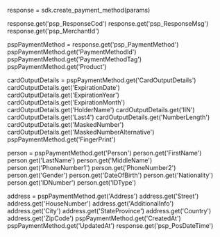 response = sdk.create_payment_method(params)

response.get('psp_ResponseCod')
response.get('psp_ResponseMsg')
response.get('psp_MerchantId')

pspPaymentMethod = response.get('psp_PaymentMethod')
pspPaymentMethod.get('PaymentMethodId')
pspPaymentMethod.get('PaymentMethodTag')
pspPaymentMethod.get('Product')

cardOutputDetails = pspPaymentMethod.get('CardOutputDetails')
cardOutputDetails.get('ExpirationDate')
cardOutputDetails.get('ExpirationYear')
cardOutputDetails.get('ExpirationMonth')
cardOutputDetails.get('HolderName')
cardOutputDetails.get('IIN')
cardOutputDetails.get('Last4')
cardOutputDetails.get('NumberLength')
cardOutputDetails.get('MaskedNumber')
cardOutputDetails.get('MaskedNumberAlternative')
pspPaymentMethod.get('FingerPrint')

person = pspPaymentMethod.get('Person')
person.get('FirstName')
person.get('LastName')
person.get('MiddleName')
person.get('PhoneNumber1')
person.get('PhoneNumber2')
person.get('Gender')
person.get('DateOfBirth')
person.get('Nationality')
person.get('IDNumber')
person.get('IDType')

address = pspPaymentMethod.get('Address')
address.get('Street')
address.get('HouseNumber')
address.get('AdditionalInfo')
address.get('City')
address.get('StateProvince')
address.get('Country')
address.get('ZipCode')
pspPaymentMethod.get('CreatedAt')
pspPaymentMethod.get('UpdatedAt')
response.get('psp_PosDateTime')
